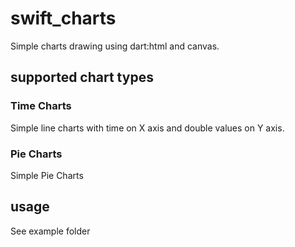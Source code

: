 # swift_charts

Simple charts drawing using dart:html and canvas.

## supported chart types

### Time Charts

Simple line charts with time on X axis and double values on Y axis.

### Pie Charts

Simple Pie Charts

## usage

See example folder

